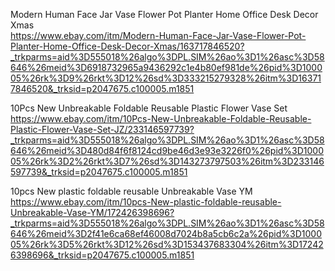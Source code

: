 


Modern Human Face Jar Vase Flower Pot Planter Home Office Desk Decor Xmas    
  https://www.ebay.com/itm/Modern-Human-Face-Jar-Vase-Flower-Pot-Planter-Home-Office-Desk-Decor-Xmas/163717846520?_trkparms=aid%3D555018%26algo%3DPL.SIM%26ao%3D1%26asc%3D58646%26meid%3D6918732965a9436292c1e4b80ef981de%26pid%3D100005%26rk%3D9%26rkt%3D12%26sd%3D333215279328%26itm%3D163717846520&_trksid=p2047675.c100005.m1851    
  
  
  10Pcs New Unbreakable Foldable Reusable Plastic Flower Vase Set    
     https://www.ebay.com/itm/10Pcs-New-Unbreakable-Foldable-Reusable-Plastic-Flower-Vase-Set-JZ/233146597739?_trkparms=aid%3D555018%26algo%3DPL.SIM%26ao%3D1%26asc%3D58646%26meid%3D480d84f6f8124cd9be46d3e93e3226f0%26pid%3D100005%26rk%3D2%26rkt%3D7%26sd%3D143273797503%26itm%3D233146597739&_trksid=p2047675.c100005.m1851
     
   10pcs New plastic foldable reusable Unbreakable Vase YM    
   https://www.ebay.com/itm/10pcs-New-plastic-foldable-reusable-Unbreakable-Vase-YM/172426398696?_trkparms=aid%3D555018%26algo%3DPL.SIM%26ao%3D1%26asc%3D58646%26meid%3D2f41e6ca68ef46008d7024b8a5cb6c2a%26pid%3D100005%26rk%3D5%26rkt%3D12%26sd%3D153437683304%26itm%3D172426398696&_trksid=p2047675.c100005.m1851   
   
   
   
  
